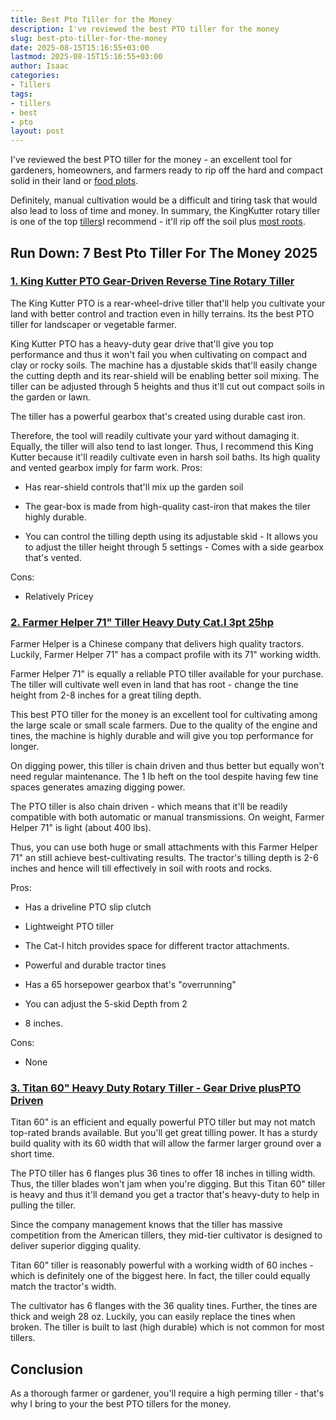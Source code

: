 ```yaml
---
title: Best Pto Tiller for the Money
description: I've reviewed the best PTO tiller for the money
slug: best-pto-tiller-for-the-money
date: 2025-08-15T15:16:55+03:00
lastmod: 2025-08-15T15:16:55+03:00
author: Isaac
categories:
- Tillers
tags:
- tillers
- best
- pto
layout: post
---
```

I've reviewed the best PTO tiller for the money - an excellent tool for gardeners, homeowners, and farmers ready to rip off the hard and compact solid in their land or [food plots](https://pestpolicy.com/best-tiller-for-food-plots/).

Definitely, manual cultivation would be a difficult and tiring task that would also lead to loss of time and money. In summary, the KingKutter rotary tiller is one of the top [tillers](https://pestpolicy.com/best-electric-tiller-for-clay-soil/)I recommend - it'll rip off the soil plus [most roots](https://pestpolicy.com/[best](https://pestpolicy.com/best-garden-tiller-for-a-woman/)-tiller-for-roots/).

##  Run Down: 7 Best Pto Tiller For The Money 2025

###  [1. King Kutter PTO Gear-Driven Reverse Tine Rotary Tiller](https://www.amazon.com/dp/B000N4UZ80/?tag=p-policy-20)

The King Kutter PTO is a rear-wheel-drive tiller that'll help you cultivate your land with better control and traction even in hilly terrains. Its the best PTO tiller for landscaper or vegetable farmer.

King Kutter PTO has a heavy-duty gear drive that'll give you top performance and thus it won't fail you when cultivating on compact and clay or rocky soils. The machine has a djustable skids that'll easily change the cutting depth and its rear-shield will be enabling better soil mixing. The tiller can be adjusted through 5 heights and thus it'll cut out compact soils in the garden or lawn.

The tiller has a powerful gearbox that's created using durable cast iron.

Therefore, the tool will readily cultivate your yard without damaging it. Equally, the tiller will also tend to last longer. Thus, I recommend this King Kutter because it'll readily cultivate even in harsh soil baths. Its high quality and vented gearbox imply for farm work.
Pros:

- Has rear-shield controls that'll mix up the garden soil

- The gear-box is made from high-quality cast-iron that makes the tiler highly durable.

- You can control the tilling depth using its adjustable skid - It allows you to adjust the tiller height through 5 settings - Comes with a side gearbox that's vented.

Cons:

- Relatively Pricey

###  [2. Farmer Helper 71" Tiller Heavy Duty Cat.I 3pt 25hp](https://www.amazon.com/dp/B01N2JO41I/?tag=p-policy-20)

Farmer Helper is a Chinese company that delivers high quality tractors. Luckily, Farmer Helper 71" has a compact profile with its 71" working width.

Farmer Helper 71" is equally a reliable PTO tiller available for your purchase. The tiller will cultivate well even in land that has root - change the tine height from 2-8 inches for a great tiling depth.

This best PTO tiller for the money is an excellent tool for cultivating among the large scale or small scale farmers. Due to the quality of the engine and tines, the machine is highly durable and will give you top performance for longer.

On digging power, this tiller is chain driven and thus better but equally won't need regular maintenance. The 1 lb heft on the tool despite having few tine spaces generates amazing digging power.

The PTO tiller is also chain driven - which means that it'll be readily compatible with both automatic or manual transmissions. On weight, Farmer Helper 71" is light (about 400 lbs).

Thus, you can use both huge or small attachments with this Farmer Helper 71" an still achieve best-cultivating results. The tractor's tilling depth is 2-6 inches and hence will till effectively in soil with roots and rocks.

Pros:

- Has a driveline PTO slip clutch

- Lightweight PTO tiller

- The Cat-I hitch provides space for different tractor attachments.

- Powerful and durable tractor tines

- Has a 65 horsepower gearbox that's "overrunning"

- You can adjust the 5-skid Depth from 2

- 8 inches.

Cons:

- None

###  [3. Titan 60" Heavy Duty Rotary Tiller - Gear Drive plusPTO Driven](https://www.amazon.com/dp/B07DVQ1FZ5/?tag=p-policy-20)

Titan 60" is an efficient and equally powerful PTO tiller but may not match top-rated brands available. But you'll get great tilling power. It has a sturdy build quality with its 60 width that will allow the farmer larger ground over a short time.

The PTO tiller has 6 flanges plus 36 tines to offer 18 inches in tilling width. Thus, the tiller blades won't jam when you're digging. But this Titan 60" tiller is heavy and thus it'll demand you get a tractor that's heavy-duty to help in pulling the tiller.

Since the company management knows that the tiller has massive competition from the American tillers, they mid-tier cultivator is designed to deliver superior digging quality.

Titan 60" tiller is reasonably powerful with a working width of 60 inches - which is definitely one of the biggest here. In fact, the tiller could equally match the tractor's width.

The cultivator has 6 flanges with the 36 quality tines. Further, the tines are thick and weigh 28 oz. Luckily, you can easily replace the tines when broken. The tiller is built to last (high durable) which is not common for most tillers.

##  Conclusion

As a thorough farmer or gardener, you'll require a high perming tiller - that's why I bring to your the best PTO tillers for the money.
